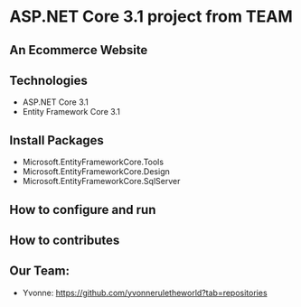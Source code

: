 # ASP.NET Core 3.1 project from TEAM
## An Ecommerce Website
## Technologies
- ASP.NET Core 3.1
- Entity Framework Core 3.1
## Install Packages
- Microsoft.EntityFrameworkCore.Tools
- Microsoft.EntityFrameworkCore.Design
- Microsoft.EntityFrameworkCore.SqlServer
## How to configure and run
## How to contributes
## Our Team:
- Yvonne: https://github.com/yvonneruletheworld?tab=repositories